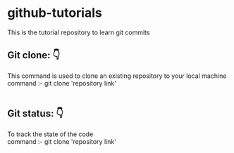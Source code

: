 # github-tutorials
This is the tutorial repository to learn git commits

## Git clone: 👇
This command is used to clone an existing repository to your local machine <br>
<t> command :- git clone 'repository link'
<br>
<br>

## Git status: 👇
To track the state of the code <br>
<t> command :- git clone 'repository link'
